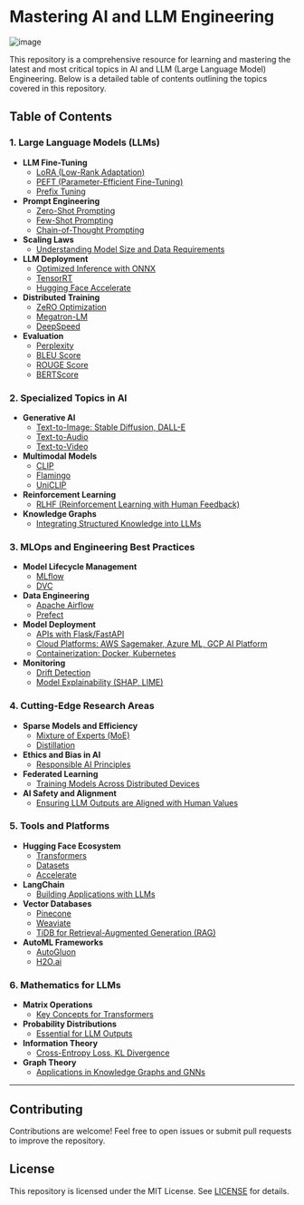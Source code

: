 # Mastering AI and LLM Engineering 
![image](https://github.com/user-attachments/assets/ba0b3fdc-6b1e-48be-85fb-0820d8d8b8ed)

This repository is a comprehensive resource for learning and mastering the latest and most critical topics in AI and LLM (Large Language Model) Engineering. Below is a detailed table of contents outlining the topics covered in this repository.

## Table of Contents

### 1. Large Language Models (LLMs)
- **LLM Fine-Tuning**
  - [LoRA (Low-Rank Adaptation)](./llm/fine_tuning/lora.md)
  - [PEFT (Parameter-Efficient Fine-Tuning)](./llm/fine_tuning/peft.md)
  - [Prefix Tuning](./llm/fine_tuning/prefix_tuning.md)
- **Prompt Engineering**
  - [Zero-Shot Prompting](./llm/prompt_engineering/zero_shot.md)
  - [Few-Shot Prompting](./llm/prompt_engineering/few_shot.md)
  - [Chain-of-Thought Prompting](./llm/prompt_engineering/chain_of_thought.md)
- **Scaling Laws**
  - [Understanding Model Size and Data Requirements](./llm/scaling_laws/overview.md)
- **LLM Deployment**
  - [Optimized Inference with ONNX](./llm/deployment/onnx.md)
  - [TensorRT](./llm/deployment/tensorrt.md)
  - [Hugging Face Accelerate](./llm/deployment/accelerate.md)
- **Distributed Training**
  - [ZeRO Optimization](./llm/training/zero.md)
  - [Megatron-LM](./llm/training/megatron_lm.md)
  - [DeepSpeed](./llm/training/deepspeed.md)
- **Evaluation**
  - [Perplexity](./llm/evaluation/perplexity.md)
  - [BLEU Score](./llm/evaluation/bleu.md)
  - [ROUGE Score](./llm/evaluation/rouge.md)
  - [BERTScore](./llm/evaluation/bertscore.md)

### 2. Specialized Topics in AI
- **Generative AI**
  - [Text-to-Image: Stable Diffusion, DALL-E](./specialized/generative_ai/text_to_image.md)
  - [Text-to-Audio](./specialized/generative_ai/text_to_audio.md)
  - [Text-to-Video](./specialized/generative_ai/text_to_video.md)
- **Multimodal Models**
  - [CLIP](./specialized/multimodal/clip.md)
  - [Flamingo](./specialized/multimodal/flamingo.md)
  - [UniCLIP](./specialized/multimodal/uniclip.md)
- **Reinforcement Learning**
  - [RLHF (Reinforcement Learning with Human Feedback)](./specialized/reinforcement_learning/rlhf.md)
- **Knowledge Graphs**
  - [Integrating Structured Knowledge into LLMs](./specialized/knowledge_graphs/overview.md)

### 3. MLOps and Engineering Best Practices
- **Model Lifecycle Management**
  - [MLflow](./mlops/lifecycle_management/mlflow.md)
  - [DVC](./mlops/lifecycle_management/dvc.md)
- **Data Engineering**
  - [Apache Airflow](./mlops/data_engineering/airflow.md)
  - [Prefect](./mlops/data_engineering/prefect.md)
- **Model Deployment**
  - [APIs with Flask/FastAPI](./mlops/deployment/apis.md)
  - [Cloud Platforms: AWS Sagemaker, Azure ML, GCP AI Platform](./mlops/deployment/cloud_platforms.md)
  - [Containerization: Docker, Kubernetes](./mlops/deployment/containerization.md)
- **Monitoring**
  - [Drift Detection](./mlops/monitoring/drift_detection.md)
  - [Model Explainability (SHAP, LIME)](./mlops/monitoring/explainability.md)

### 4. Cutting-Edge Research Areas
- **Sparse Models and Efficiency**
  - [Mixture of Experts (MoE)](./research/sparse_models/moe.md)
  - [Distillation](./research/sparse_models/distillation.md)
- **Ethics and Bias in AI**
  - [Responsible AI Principles](./research/ethics/responsible_ai.md)
- **Federated Learning**
  - [Training Models Across Distributed Devices](./research/federated_learning/overview.md)
- **AI Safety and Alignment**
  - [Ensuring LLM Outputs are Aligned with Human Values](./research/safety_alignment/overview.md)

### 5. Tools and Platforms
- **Hugging Face Ecosystem**
  - [Transformers](./tools/hugging_face/transformers.md)
  - [Datasets](./tools/hugging_face/datasets.md)
  - [Accelerate](./tools/hugging_face/accelerate.md)
- **LangChain**
  - [Building Applications with LLMs](./tools/langchain/overview.md)
- **Vector Databases**
  - [Pinecone](./tools/vector_databases/pinecone.md)
  - [Weaviate](./tools/vector_databases/weaviate.md)
  - [TiDB for Retrieval-Augmented Generation (RAG)](./tools/vector_databases/tidb.md)
- **AutoML Frameworks**
  - [AutoGluon](./tools/automl/autogluon.md)
  - [H2O.ai](./tools/automl/h2o.md)

### 6. Mathematics for LLMs
- **Matrix Operations**
  - [Key Concepts for Transformers](./mathematics/matrix_operations.md)
- **Probability Distributions**
  - [Essential for LLM Outputs](./mathematics/probability_distributions.md)
- **Information Theory**
  - [Cross-Entropy Loss, KL Divergence](./mathematics/information_theory.md)
- **Graph Theory**
  - [Applications in Knowledge Graphs and GNNs](./mathematics/graph_theory.md)

---

## Contributing
Contributions are welcome! Feel free to open issues or submit pull requests to improve the repository.

## License
This repository is licensed under the MIT License. See [LICENSE](./LICENSE) for details.
